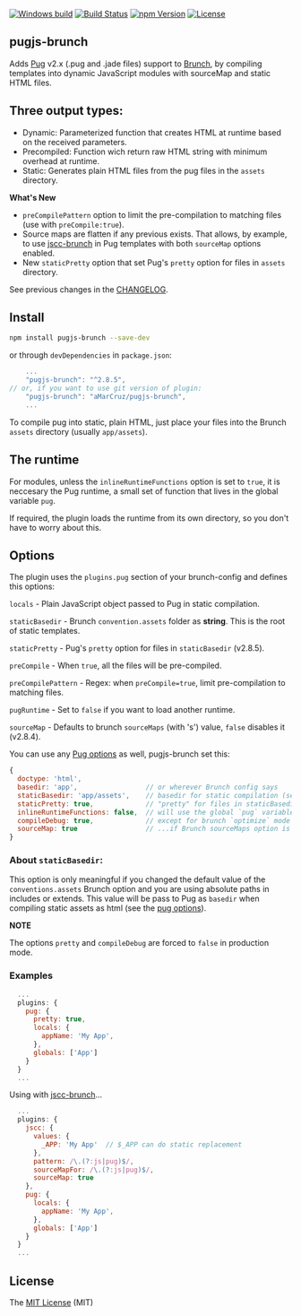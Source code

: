 [![Windows build][wbuild-image]][wbuild-url]
[![Build Status][build-image]][build-url]
[![npm Version][npm-image]][npm-url]
[![License][license-image]][license-url]

## pugjs-brunch

Adds [Pug](https://pugjs.com) v2.x (.pug and .jade files) support to [Brunch](http://brunch.io), by
compiling templates into dynamic JavaScript modules with sourceMap and static HTML files.


## Three output types:

- Dynamic: Parameterized function that creates HTML at runtime based on the received parameters.
- Precompiled: Function wich return raw HTML string with minimum overhead at runtime.
- Static: Generates plain HTML files from the pug files in the `assets` directory.

**What's New**

- `preCompilePattern` option to limit the pre-compilation to matching files (use with `preCompile:true`).
- Source maps are flatten if any previous exists. That allows, by example, to use [jscc-brunch](https://www.npmjs.com/package/jscc-brunch) in Pug templates with both `sourceMap` options enabled.
- New `staticPretty` option that set Pug's `pretty` option for files in `assets` directory.

See previous changes in the [CHANGELOG](https://github.com/aMarCruz/pugjs-brunch/blob/master/CHANGELOG.md).


## Install

```bash
npm install pugjs-brunch --save-dev
```

or through `devDependencies` in `package.json`:

```js
    ...
    "pugjs-brunch": "^2.8.5",
// or, if you want to use git version of plugin:
    "pugjs-brunch": "aMarCruz/pugjs-brunch",
    ...
```

To compile pug into static, plain HTML, just place your files into the Brunch `assets` directory (usually `app/assets`).


## The runtime

For modules, unless the `inlineRuntimeFunctions` option is set to `true`, it is neccesary the Pug runtime,
a small set of function that lives in the global variable `pug`.

If required, the plugin loads the runtime from its own directory, so you don't have to worry about this.

## Options

The plugin uses the `plugins.pug` section of your brunch-config and defines this options:

`locals` - Plain JavaScript object passed to Pug in static compilation.

`staticBasedir` - Brunch `convention.assets` folder as **string**. This is the root of static templates.

`staticPretty` - Pug's `pretty` option for files in `staticBasedir` (v2.8.5).

`preCompile` - When `true`, all the files will be pre-compiled.

`preCompilePattern` - Regex: when `preCompile=true`, limit pre-compilation to matching files.

`pugRuntime` - Set to `false` if you want to load another runtime.

`sourceMap` - Defaults to brunch `sourceMaps` (with 's') value, `false` disables it (v2.8.4).

You can use any [Pug options](https://pugjs.org/api/reference.html) as well, pugjs-brunch set this:

```js
{
  doctype: 'html',
  basedir: 'app',                 // or wherever Brunch config says
  staticBasedir: 'app/assets',    // basedir for static compilation (see bellow)
  staticPretty: true,             // "pretty" for files in staticBasedir
  inlineRuntimeFunctions: false,  // will use the global `pug` variable
  compileDebug: true,             // except for brunch `optimize` mode (production)
  sourceMap: true                 // ...if Brunch sourceMaps option is enabled
}
```

### About `staticBasedir`:

This option is only meaningful if you changed the default value of the `conventions.assets` Brunch option and you are using absolute paths in includes or extends. This value will be pass to Pug as `basedir` when compiling static assets as html (see the [pug options](https://pugjs.org/api/reference.html#options)).


**NOTE**

The options `pretty` and `compileDebug` are forced to `false` in production mode.


### Examples

```js
  ...
  plugins: {
    pug: {
      pretty: true,
      locals: {
        appName: 'My App',
      },
      globals: ['App']
    }
  }
  ...
```

Using with [jscc-brunch](https://www.npmjs.com/package/jscc-brunch)...

```js
  ...
  plugins: {
    jscc: {
      values: {
        _APP: 'My App'  // $_APP can do static replacement
      },
      pattern: /\.(?:js|pug)$/,
      sourceMapFor: /\.(?:js|pug)$/,
      sourceMap: true
    },
    pug: {
      locals: {
        appName: 'My App',
      },
      globals: ['App']
    }
  }
  ...
```

## License

The [MIT License](LICENCE) (MIT)

[npm-image]:      https://img.shields.io/npm/v/pugjs-brunch.svg
[npm-url]:        https://www.npmjs.com/package/pugjs-brunch
[license-image]:  https://img.shields.io/npm/l/express.svg
[license-url]:    https://github.com/aMarCruz/pugjs-brunch/blob/master/LICENSE

[build-image]:    https://img.shields.io/travis/aMarCruz/pugjs-brunch.svg
[build-url]:      https://travis-ci.org/aMarCruz/pugjs-brunch
[wbuild-image]:   https://ci.appveyor.com/api/projects/status/3www03fp83018461?svg=true
[wbuild-url]:     https://ci.appveyor.com/project/aMarCruz/pugjs-brunch
